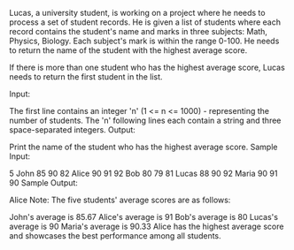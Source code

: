Lucas, a university student, is working on a project where he needs to process a set of student records. He is given a list of students where each record contains the student's name and marks in three subjects: Math, Physics, Biology. Each subject's mark is within the range 0-100. He needs to return the name of the student with the highest average score.

If there is more than one student who has the highest average score, Lucas needs to return the first student in the list.

Input:

The first line contains an integer 'n' (1 <= n <= 1000) - representing the number of students.
The 'n' following lines each contain a string and three space-separated integers.
Output:

Print the name of the student who has the highest average score.
Sample Input:

5
John 85 90 82
Alice 90 91 92
Bob 80 79 81
Lucas 88 90 92
Maria 90 91 90
Sample Output:

Alice
Note: The five students' average scores are as follows:

John's average is 85.67
Alice's average is 91
Bob's average is 80
Lucas's average is 90
Maria's average is 90.33
Alice has the highest average score and showcases the best performance among all students.

